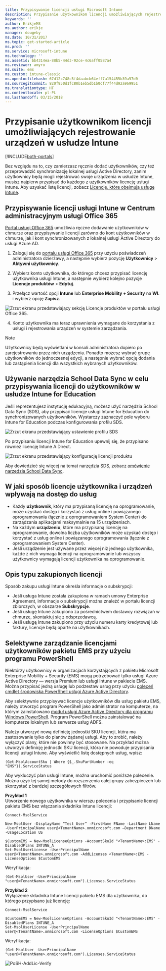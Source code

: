 ```yaml
---
title: Przypisywanie licencji usługi Microsoft Intune
description: Przypisanie użytkownikom licencji umożliwiających rejestrowanie w usłudze Intune
keywords: ''
author: ErikjeMS
ms.author: erikje
manager: dougeby
ms.date: 10/31/2017
ms.topic: get-started-article
ms.prod: ''
ms.service: microsoft-intune
ms.technology: ''
ms.assetid: bb4314ea-88b5-44d3-92ce-4c6aff0587a4
ms.reviewer: amyro
ms.suite: ems
ms.custom: intune-classic
ms.openlocfilehash: 67d12c748c5f4daabcb64eff7a154455b39a57d0
ms.sourcegitcommit: 820f950d1fc80b1eb5db1b0cf77f44d92a969951
ms.translationtype: HT
ms.contentlocale: pl-PL
ms.lasthandoff: 03/15/2018
---
```

# <a name="assign-licenses-to-users-so-they-can-enroll-devices-in-intune"></a>Przypisanie użytkownikom licencji umożliwiających rejestrowanie urządzeń w usłudze Intune

[!INCLUDE[both-portals](./includes/note-for-both-portals.md)]

Bez względu na to, czy zamierzasz ręcznie dodać użytkowników, czy też przeprowadzić synchronizację lokalnej usługi Active Directory, zanim użytkownicy będą mogli rejestrować swoje urządzenia w usłudze Intune, musisz najpierw przypisać do każdego z użytkowników licencję usługi Intune. Aby uzyskać listę licencji, zobacz [Licencje, które obejmują usługę Intune](licenses.md).

## <a name="assign-an-intune-license-in-the-office-365-admin-center"></a>Przypisywanie licencji usługi Intune w Centrum administracyjnym usługi Office 365

[Portal usługi Office 365](http://go.microsoft.com/fwlink/p/?LinkId=698854) umożliwia ręczne dodawanie użytkowników w chmurze oraz przypisywanie licencji zarówno do kont użytkowników w chmurze, jak i kont synchronizowanych z lokalnej usługi Active Directory do usługi Azure AD.

1.  Zaloguj się do [portalu usługi Office 365](http://go.microsoft.com/fwlink/p/?LinkId=698854) przy użyciu poświadczeń administratora dzierżawy, a następnie wybierz pozycję **Użytkownicy** > **Aktywni użytkownicy**.

2.  Wybierz konto użytkownika, do którego chcesz przypisać licencję użytkownika usługi Intune, a następnie wybierz kolejno pozycje **Licencje produktów** > **Edytuj**.

3.  Przełącz wartość opcji **Intune** lub **Enterprise Mobility + Security** na **Wł.** i wybierz opcję **Zapisz**.

  ![Zrzut ekranu przedstawiający sekcję Licencje produktów w portalu usługi Office 365.](./media/office-assign-license.png)

4. Konto użytkownika ma teraz uprawnienia wymagane do korzystania z usługi i rejestrowania urządzeń w systemie zarządzania.

> [!NOTE]
> Użytkownicy będą wyświetlani w konsoli administratora dopiero po zarejestrowaniu przez nich urządzenia. Ponadto możesz wybrać grupę użytkowników do jednoczesnej edycji, a następnie wybrać opcję dodania lub zastąpienia licencji dla wszystkich wybranych użytkowników.

## <a name="use-school-data-sync-to-assign-licenses-to-users-in-intune-for-education"></a>Używanie narzędzia School Data Sync w celu przypisywania licencji do użytkowników w usłudze Intune for Education
Jeśli reprezentujesz instytucję edukacyjną, możesz użyć narzędzia School Data Sync (SDS), aby przypisać licencje usługi Intune for Education do synchronizowanych użytkowników. Wystarczy zaznaczyć pole wyboru Intune for Education podczas konfigurowania profilu SDS.  

![Zrzut ekranu przedstawiający ustawienie profilu SDS](./media/i4e-sds-profile-setup-setting.png)

Po przypisaniu licencji Intune for Education upewnij się, że przypisano również licencję Intune A Direct.

![Zrzut ekranu przedstawiający konfigurację licencji produktu](./media/i4e-set-licenses.png)

Aby dowiedzieć się więcej na temat narzędzia SDS, zobacz [omówienie narzędzia School Data Sync](https://support.office.com/article/Overview-of-School-Data-Sync-and-Classroom-f3d1147b-4ade-4905-8518-508e729f2e91).

## <a name="how-user-and-device-licenses-affect-access-to-services"></a>W jaki sposób licencje użytkownika i urządzeń wpływają na dostęp do usług
* Każdy **użytkownik**, który ma przypisaną licencję na oprogramowanie, może uzyskać dostęp i korzystać z usług online i powiązanego oprogramowania (łącznie z oprogramowaniem System Center) do zarządzania aplikacjami maksymalnie na 15 urządzeniach.
* Na każdym **urządzeniu**, które ma przypisaną licencję na oprogramowanie, dowolna liczba użytkowników może uzyskać dostęp i korzystać z usług online i powiązanego oprogramowania (łącznie z oprogramowaniem System Center).
* Jeśli urządzenie jest używane przez więcej niż jednego użytkownika, każde z nich wymaga licencji na oprogramowanie lub wszyscy użytkownicy wymagają licencji użytkownika na oprogramowanie.

## <a name="understanding-the-type-of-licenses-you-have-purchased"></a>Opis typu zakupionych licencji

Sposób zakupu usługi Intune określa informacje o subskrypcji:

- Jeśli usługa Intune została zakupiona w ramach umowy Enterprise Agreement, informacje o subskrypcji można znaleźć w portalu licencji zbiorczych, w obszarze **Subskrypcje**.
- Jeśli usługę Intune zakupiono za pośrednictwem dostawcy rozwiązań w chmurze, skontaktuj się z odsprzedawcą.
- Jeśli usługę Intune zakupiono przy użyciu numeru karty kredytowej lub faktury, licencje będą oparte na użytkownikach.




## <a name="use-powershell-to-selectively-manage-ems-user-licenses"></a>Selektywne zarządzanie licencjami użytkowników pakietu EMS przy użyciu programu PowerShell
Niektórzy użytkownicy w organizacjach korzystających z pakietu Microsoft Enterprise Mobility + Security (EMS) mogą potrzebować tylko usługi Azure Active Directory — wersja Premium lub usługi Intune w pakiecie EMS. Można przypisać jedną usługę lub podzestaw usług przy użyciu [poleceń cmdlet środowiska PowerShell usługi Azure Active Directory](https://msdn.microsoft.com/library/jj151815.aspx).

Aby selektywnie przypisywać licencje użytkowników dla usług pakietu EMS, należy otworzyć program PowerShell jako administrator na komputerze, na którym zainstalowano [moduł usługi Azure Active Directory dla programu Windows PowerShell](https://msdn.microsoft.com/library/jj151815.aspx#bkmk_installmodule). Program PowerShell można zainstalować na komputerze lokalnym lub serwerze usług ADFS.

Należy utworzyć nową definicję jednostki SKU licencji, która ma zastosowanie tylko do planów żądanej usługi. Aby to zrobić, należy wyłączyć plany, które nie powinny być stosowane. Na przykład można utworzyć definicję jednostki SKU licencji, która nie powoduje przypisania licencji usługi Intune. Aby wyświetlić listę dostępnych usług, wpisz:

    (Get-MsolAccountSku | Where {$_.SkuPartNumber -eq "EMS"}).ServiceStatus

Aby wykluczyć plan usługi Intune, można uruchomić poniższe polecenie. Można użyć tej samej metody do rozszerzenia całej grupy zabezpieczeń lub skorzystać z bardziej szczegółowych filtrów.

**Przykład 1**<br>
Utworzenie nowego użytkownika w wierszu polecenia i przypisanie licencji pakietu EMS bez włączania składnika Intune licencji:

    Connect-MsolService

    New-MsolUser -DisplayName “Test User” -FirstName FName -LastName LName -UserPrincipalName user@<TenantName>.onmicrosoft.com –Department DName -UsageLocation US

    $CustomEMS = New-MsolLicenseOptions -AccountSkuId "<TenantName>:EMS" -DisabledPlans INTUNE_A
    Set-MsolUserLicense -UserPrincipalName user@<TenantName>.onmicrosoft.com -AddLicenses <TenantName>:EMS -LicenseOptions $CustomEMS


Weryfikacja:

    (Get-MsolUser -UserPrincipalName "user@<TenantName>.onmicrosoft.com").Licenses.ServiceStatus

**Przykład 2**<br>
Wyłączenie składnika Intune licencji pakietu EMS dla użytkownika, do którego przypisano już licencję:

    Connect-MsolService

    $CustomEMS = New-MsolLicenseOptions -AccountSkuId "<TenantName>:EMS" -DisabledPlans INTUNE_A
    Set-MsolUserLicense -UserPrincipalName user@<TenantName>.onmicrosoft.com -LicenseOptions $CustomEMS

Weryfikacja:

    (Get-MsolUser -UserPrincipalName "user@<TenantName>.onmicrosoft.com").Licenses.ServiceStatus

![PoSH-AddLic-Verify](./media/posh-addlic-verify.png)
